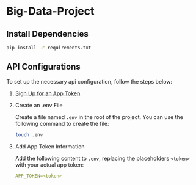 # Big-Data-Project

## Install Dependencies
```sh
pip install -r requirements.txt
```
## API Configurations

To set up the necessary api configuration, follow the steps below:

1. [Sign Up for an App Token](https://dev.socrata.com/foundry/data.cityofnewyork.us/erm2-nwe9#:~:text=on%20API%20changes-,App%20Tokens,-All%20requests%20should)
   
2. Create an .env File

    Create a file named `.env` in the root of the project. You can use the following command to create the file:
    
    ```bash
    touch .env
    ```

3. Add App Token Information

    Add the following content to `.env`, replacing the placeholders `<token>` with your actual app token:
    
    ```yaml
    APP_TOKEN=<token>
    ```